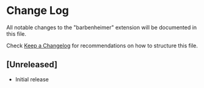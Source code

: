 # Change Log

All notable changes to the "barbenheimer" extension will be documented in this file.

Check [Keep a Changelog](http://keepachangelog.com/) for recommendations on how to structure this file.

## [Unreleased]

- Initial release
